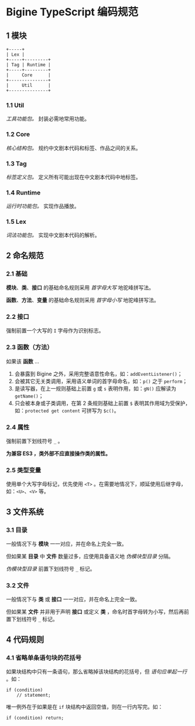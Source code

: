 Bigine TypeScript 编码规范
===

1 模块
---

```
+-----+
| Lex |
+-----+---------+
| Tag | Runtime |
+-----+---------+
|     Core      |
+---------------+
|     Util      |
+---------------+
```

### 1.1 Util

*工具功能包。* 封装必需地常用功能。

### 1.2 Core

*核心结构包。* 规约中文剧本代码和标签、作品之间的关系。

### 1.3 Tag

*标签定义包。* 定义所有可能出现在中文剧本代码中地标签。

### 1.4 Runtime

*运行时功能包。* 实现作品播放。

### 1.5 Lex

*词法功能包。* 实现中文剧本代码的解析。

2 命名规范
---

### 2.1 基础

**模块**、**类**、**接口** 的基础命名规则采用 *首字母大写* 地驼峰拼写法。

**函数**、**方法**、**变量** 的基础命名规则采用 *首字母小写* 地驼峰拼写法。

### 2.2 接口

强制前置一个大写的 `I` 字母作为识别标志。

### 2.3 函数（方法）

如果该 **函数** …

1. 会暴露到 Bigine 之外，采用完整语意性命名，如：`addEventListener()`；
2. 会被其它无关类调用，采用语义单词的首字母命名，如：`p()` 之于 `perform`；
3. 是读写器，在上一规则基础上前置 `g` 或 `s` 表明作用，如：`gN()` 应解读为 `getName()`；
4. 只会被本身或子类调用，在第 2 条规则基础上前置 `$` 表明其作用域为受保护，如：`protected get content` 可拼写为 `$c()`。

### 2.4 属性

强制前置下划线符号 `_` 。

**为兼容 ES3 ，类外部不应直接操作类的属性。**

### 2.5 类型变量

使用单个大写字母标记，优先使用 `<T>` 。在需要地情况下，顺延使用后继字母，如：`<U>`、`<V>` 等。

3 文件系统
---

### 3.1 目录

一般情况下与 **模块** 一一对应，并在命名上完全一致。

但如果某 **目录** 中 **文件** 数量过多，应使用具备语义地 *伪模块型目录* 分隔。

*伪模块型目录* 前置下划线符号 `_` 标记。

### 3.2 文件

一般情况下与 **类** 或 **接口** 一一对应，并在命名上完全一致。

但如果某 **文件** 并非用于声明 **接口** 或定义 **类** ，命名时首字母转为小写，然后再前置下划线符号 `_` 标记。

4 代码规则
---

### 4.1 省略单条语句块的花括号

如果块结构中只有一条语句，那么省略掉该块结构的花括号，但 *语句应单起一行* 。如：

```
if (condition)
    // statement;
```

唯一例外在于如果是在 `if` 块结构中返回空值，则在一行内写完。如：

```
if (condition) return;
```
